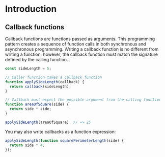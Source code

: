 # Introduction

## Callback functions

Callback functions are functions passed as arguments. This programming pattern creates a sequence of function calls in both synchronous and asynchronous programming. Writing a callback function is no different from writing a function; however, the callback function must match the signature defined by the calling function.

```javascript
const sideLength = 5;

// Caller function takes a callback function
function applySideLength(callback) {
  return callback(sideLength);
}

// Callback must expect the possible argument from the calling function
function areaOfSquare(side) {
  return side * side;
}

applySideLength(areaOfSquare); // => 25
```

You may also write callbacks as a function expression:

```javascript
applySideLength(function squarePerimeterLength(side) {
  return side * 4;
});
```
